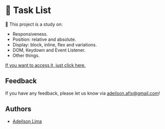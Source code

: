 
# 📄 Task List

💾 This project is a study on:

- Responsiveness.
- Position: relative and absolute.
- Display: block, inline, flex and variations.
- DOM, Keydown and Event Listener.
- Other things.

[If you want to access it, just click here.](https://adeilsonaalima.github.io/task-list/)
## Feedback

If you have any feedback, please let us know via adeilson.afix@gmail.com!


## Authors

- [Adeilson Lima](https://www.github.com/adeilsonaalima)
